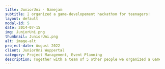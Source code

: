 ```yaml
---
title: JuniorUni - Gamejam
subtitle: I organized a game-developement hackathon for teenagers!
layout: default
modal-id: 5
date: 2014-07-15
img: JuniorUni.png
thumbnail: JuniorUni.png
alt: image-alt
project-date: August 2022
client: JuniorUni Wuppertal
category: Project Management, Event Planning
description: Together with a team of 5 other people we organized a Gamejam for 35 teenagers, including workshops! <br> Read more about this [here](https://junioruni-wuppertal.de/blog/blog-detail/game-jam-spieledesigner-in-action/) (article in german). <br> After the initial success, this is planned to become a annual event.
---
```

